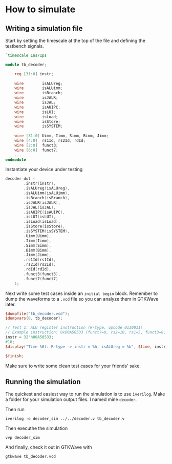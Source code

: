 # How to simulate

## Writing a simulation file

Start by setting the timescale at the top of the file and defining the testbench signals.

```verilog
`timescale 1ns/1ps

module tb_decoder;

    reg [31:0] instr;
    
    wire        isALUreg;
    wire        isALUimm;
    wire        isBranch;
    wire        isJALR;
    wire        isJAL;
    wire        isAUIPC;
    wire        isLUI;
    wire        isLoad;
    wire        isStore;
    wire        isSYSTEM;
    
    wire [31:0] Uimm, Iimm, Simm, Bimm, Jimm;
    wire [4:0]  rs1Id, rs2Id, rdId;
    wire [2:0]  funct3;
    wire [6:0]  funct7;
    ...
endmodule
```

Instantiate your device under testing

```verilog
decoder dut (
        .instr(instr),
        .isALUreg(isALUreg),
        .isALUimm(isALUimm),
        .isBranch(isBranch),
        .isJALR(isJALR),
        .isJAL(isJAL),
        .isAUIPC(isAUIPC),
        .isLUI(isLUI),
        .isLoad(isLoad),
        .isStore(isStore),
        .isSYSTEM(isSYSTEM),
        .Uimm(Uimm),
        .Iimm(Iimm),
        .Simm(Simm),
        .Bimm(Bimm),
        .Jimm(Jimm),
        .rs1Id(rs1Id),
        .rs2Id(rs2Id),
        .rdId(rdId),
        .funct3(funct3),
        .funct7(funct7)
    );
```

Next write some test cases inside an `initial begin` block. Remember to dump the waveforms to a `.vcd` file so you can analyze them in GTKWave later.

```verilog
$dumpfile("tb_decoder.vcd");
$dumpvars(0, tb_decoder);

// Test 1: ALU register instruction (R-type, opcode 0110011)
// Example instruction: 0x00A50533 (funct7=0, rs2=10, rs1=5, funct3=0, rd=10, opcode=0110011)
instr = 32'h00A50533;
#10;
$display("Time %0t: R-type -> instr = %h, isALUreg = %b", $time, instr, isALUreg);

$finish;

```

Make sure to write some clean test cases for your friends' sake.

## Running the simulation

The quickest and easiest way to run the simulation is to use `iverilog`. Make a folder for your simulation output files. I named mine `decoder`.

Then run
```
iverilog -o decoder_sim ../../decoder.v tb_decoder.v
```

Then executhe the simulation

```
vvp decoder_sim
```

And finally, check it out in GTKWave with

```
gtkwave tb_decoder.vcd
```